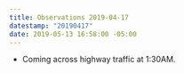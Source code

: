 ```yaml
---
title: Observations 2019-04-17
datestamp: "20190417"
date: 2019-05-13 16:58:00 -05:00
---
```


- Coming across highway traffic at 1:30AM.
